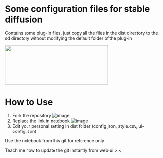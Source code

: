 # Some configuration files for stable diffusion

Contains some plug-in files, just copy all the files in the dist directory to the sd directory without modifying the default folder of the plug-in

[<img src="https://upload.wikimedia.org/wikipedia/commons/7/7c/Kaggle_logo.png" width="334" height="129">](https://www.kaggle.com/code/yiyiooo/stable-diffusion-webui-novelai)

# How to Use
1. Fork the repository
![image](https://user-images.githubusercontent.com/115693126/220054420-807636de-db74-41e1-8b54-9568b3d3de89.png)
2. Replace the link in notebook
![image](https://user-images.githubusercontent.com/115693126/220054896-eafd3886-28a5-4269-a263-fba27a700f27.png)
3. Edit your personal setting in dist folder (config.json, style.csv, ui-config.json)

Use the notebook from this git for reference only

Teach me how to update the git instantly from web-ui >.<
